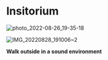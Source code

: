 # Insitorium

![photo_2022-08-26_19-35-18](https://user-images.githubusercontent.com/6421175/186960845-934650ba-a1f2-423f-b170-583672409168.jpg)


![IMG_20220828_191006~2](https://user-images.githubusercontent.com/6421175/187086247-3508eed3-2755-4106-ab0a-04a64605c6db.jpg)


**Walk outside in a sound environment**
